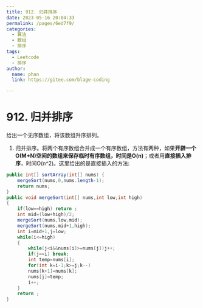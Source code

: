 ```yaml
---
title: 912. 归并排序
date: 2023-05-16 20:04:33
permalink: /pages/6ed7f9/
categories: 
  - 算法
  - 数组
  - 排序
tags: 
  - Leetcode
  - 排序
author: 
  name: phan
  link: https://gitee.com/blage-coding

---
```

# 912. 归并排序

给出一个无序数组，将该数组升序排列。

1. 归并排序。将两个有序数组合并成一个有序数组，方法有两种，如果**开辟一个O(M+N)空间的数组来保存临时有序数组，时间是O(n)**；或者用**直接插入排序**，时间O(n^2)。这里给出的是直接插入的方法:

~~~java
public int[] sortArray(int[] nums) {
    mergeSort(nums,0,nums.length-1);
    return nums;
}
public void mergeSort(int[] nums,int low,int high)
{
    if(low==high) return ;
    int mid=(low+high)/2;
    mergeSort(nums,low,mid);
    mergeSort(nums,mid+1,high);
    int i=mid+1,j=low;
    while(i<=high)
    {
        while(j<i&&nums[i]>=nums[j])j++;
        if(j==i) break;
        int temp=nums[i];
        for(int k=i-1;k>=j;k--)
        nums[k+1]=nums[k];
        nums[j]=temp;
        i++;
    }
    return ;
}
~~~
